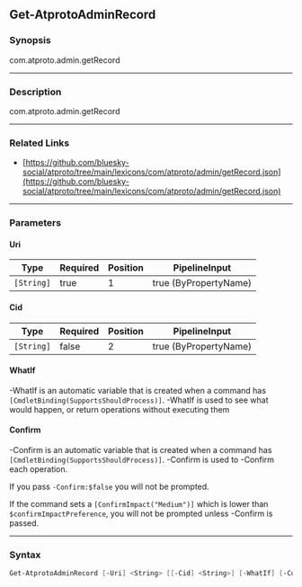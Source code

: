 Get-AtprotoAdminRecord
----------------------




### Synopsis
com.atproto.admin.getRecord



---


### Description

com.atproto.admin.getRecord



---


### Related Links
* [https://github.com/bluesky-social/atproto/tree/main/lexicons/com/atproto/admin/getRecord.json](https://github.com/bluesky-social/atproto/tree/main/lexicons/com/atproto/admin/getRecord.json)





---


### Parameters
#### **Uri**




|Type      |Required|Position|PipelineInput        |
|----------|--------|--------|---------------------|
|`[String]`|true    |1       |true (ByPropertyName)|



#### **Cid**




|Type      |Required|Position|PipelineInput        |
|----------|--------|--------|---------------------|
|`[String]`|false   |2       |true (ByPropertyName)|



#### **WhatIf**
-WhatIf is an automatic variable that is created when a command has ```[CmdletBinding(SupportsShouldProcess)]```.
-WhatIf is used to see what would happen, or return operations without executing them
#### **Confirm**
-Confirm is an automatic variable that is created when a command has ```[CmdletBinding(SupportsShouldProcess)]```.
-Confirm is used to -Confirm each operation.

If you pass ```-Confirm:$false``` you will not be prompted.


If the command sets a ```[ConfirmImpact("Medium")]``` which is lower than ```$confirmImpactPreference```, you will not be prompted unless -Confirm is passed.



---


### Syntax
```PowerShell
Get-AtprotoAdminRecord [-Uri] <String> [[-Cid] <String>] [-WhatIf] [-Confirm] [<CommonParameters>]
```

